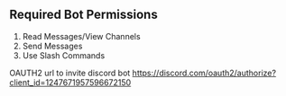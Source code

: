 ## Required Bot Permissions

1. Read Messages/View Channels
2. Send Messages
3. Use Slash Commands

OAUTH2 url to invite discord bot
https://discord.com/oauth2/authorize?client_id=1247671957596672150
